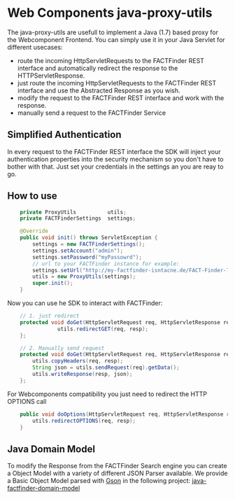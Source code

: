 # Web Components java-proxy-utils 
The java-proxy-utils are usefull to implement a Java (1.7) based proxy for the Webcomponent Frontend.
You can simply use it in your Java Servlet for different usecases:

- route the incoming HttpServletRequests to the FACTFinder REST interface and automatically redirect the response to the HTTPServletResponse.
- just route the incoming HttpServletRequests to the FACTFinder REST interface and use the Abstracted Response as you wish.
- modify the request to the FACTFinder REST interface and work with the response.
- manually send a request to the FACTFinder Service


## Simplified Authentication
In every request to the FACTFinder REST interface the SDK will inject your authentication properties into the security mechanism so you don't have to bother with that.
Just set your credentials in the settings an you are reay to go.

## How to use
```java
	private ProxyUtils			utils;
	private FACTFinderSettings	settings;

	@Override
	public void init() throws ServletException {
		settings = new FACTFinderSettings();
		settings.setAccount("admin");
		settings.setPassword("myPassowrd");
		// url to your FACTFinder instance for example:
		settings.setUrl("http://my-factfinder-isntacne.de/FACT-Finder-7.2");
		utils = new ProxyUtils(settings);
		super.init();
	}  
```

Now you can use he SDK to interact with FACTFinder:

```java
	// 1. just redirect
	protected void doGet(HttpServletRequest req, HttpServletResponse resp) throws ServletException, IOException {
				utils.redirectGET(req, resp);
	};

	// 2. Manually send request
	protected void doGet(HttpServletRequest req, HttpServletResponse resp) throws ServletException, IOException {
		utils.copyHeaders(req, resp);
		String json = utils.sendRequest(req).getData();
		utils.writeResponse(resp, json);
	};
```

For Webcomponents compatibility you just need to redirect the HTTP OPTIONS call  
 
```java
	public void doOptions(HttpServletRequest req, HttpServletResponse resp) throws IOException {
		utils.redirectOPTIONS(req, resp);
	}  
```

## Java Domain Model
To modify the Response from the FACTFinder Search engine you can create a Object Model with a variety of different JSON Parser available.
We provide a Basic Object Model parsed with [Gson](https://github.com/google/gson) in the following project: [java-factfinder-domain-model](https://github.com/FACT-Finder-Web-Components/java-factfinder-domain-model)



 

